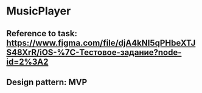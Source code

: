 # MusicPlayer

## Reference to task: https://www.figma.com/file/djA4kNI5qPHbeXTJS48XrR/iOS-%7C-Тестовое-задание?node-id=2%3A2

## Design pattern: MVP


